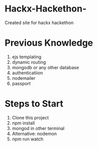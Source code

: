 # Hackx-Hackethon-
Created site for hackx hackethon 

# Previous Knowledge
1. ejs templating
2. dynamic routing
3. mongodb or any other database
4. authenticatiion
5. nodemailer
6. passport

# Steps to Start
1. Clone this project
2. npm install
3. mongod in other terminal
4. Alternative: nodemon
5. npm run watch
